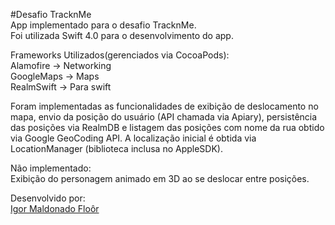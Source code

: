 #Desafio TracknMe  
App implementado para o desafio TracknMe.  
Foi utilizada Swift 4.0 para o desenvolvimento do app.

Frameworks Utilizados(gerenciados via CocoaPods):  
Alamofire -> Networking  
GoogleMaps -> Maps  
RealmSwift -> Para swift

Foram implementadas as funcionalidades de exibição de deslocamento no mapa, envio da posição do usuário (API chamada via Apiary), persistência das posições via RealmDB e listagem das posições com nome da rua obtido via Google GeoCoding API. A localização inicial é obtida via LocationManager (biblioteca inclusa no AppleSDK).

Não implementado:  
Exibição do personagem animado em 3D ao se deslocar entre posições.

Desenvolvido por:  
[Igor Maldonado Floôr](https://www.linkedin.com/in/igormfloor/)
